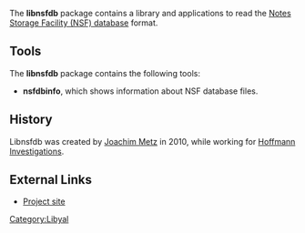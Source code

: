 The **libnsfdb** package contains a library and applications to read the
[Notes Storage Facility (NSF)
database](Notes_Storage_Facility_(NSF) "wikilink") format.

## Tools

The **libnsfdb** package contains the following tools:

- **nsfdbinfo**, which shows information about NSF database files.

## History

Libnsfdb was created by [Joachim Metz](Joachim_Metz "wikilink") in 2010,
while working for [Hoffmann Investigations](http://en.hoffmannbv.nl/).

## External Links

- [Project site](https://github.com/libyal/libnsfdb/)

[Category:Libyal](Category:Libyal "wikilink")